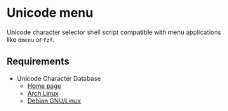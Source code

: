 # Unicode menu

Unicode character selector shell script compatible with menu applications like `dmenu` or `fzf`.

## Requirements

-   Unicode Character Database
    -   [Home page](https://www.unicode.org/ucd/)
    -   [Arch Linux](https://archlinux.org/packages/extra/any/unicode-character-database/)
    -   [Debian GNU/Linux](https://packages.debian.org/bullseye/unicode-data)
